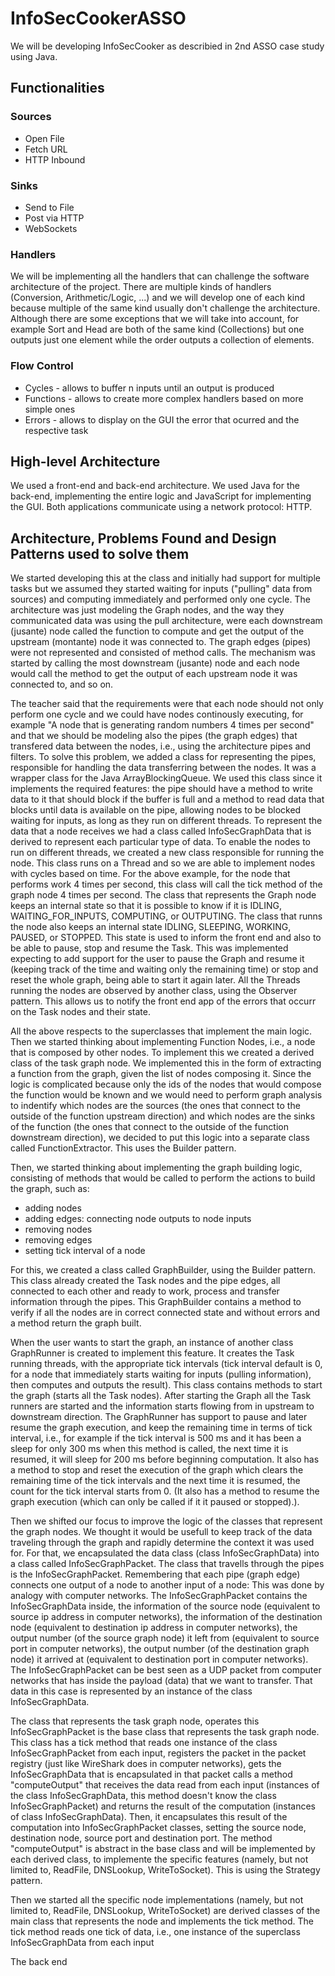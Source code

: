 # InfoSecCookerASSO

We will be developing InfoSecCooker as describied in 2nd ASSO case study using Java.

## Functionalities

### Sources
 - Open File
 - Fetch URL
 - HTTP Inbound

### Sinks
 - Send to File
 - Post via HTTP
 - WebSockets

### Handlers
 We will be implementing all the handlers that can challenge the software architecture of the project. There are multiple kinds of handlers (Conversion, Arithmetic/Logic, ...) and we will develop one of each kind because multiple of the same kind usually don't challenge the architecture. Although there are some exceptions that we will take into account, for example Sort and Head are both of the same kind (Collections) but one outputs just one element while the order outputs a collection of elements.

### Flow Control
 - Cycles - allows to buffer n inputs until an output is produced
 - Functions - allows to create more complex handlers based on more simple ones
 - Errors - allows to display on the GUI the error that ocurred and the respective task

## High-level Architecture
We used a front-end and back-end architecture. We used Java for the back-end, implementing the entire logic and JavaScript for implementing the GUI. Both applications communicate using a network protocol: HTTP.

## Architecture, Problems Found and Design Patterns used to solve them
We started developing this at the class and initially had support for multiple tasks but we assumed they started waiting for inputs ("pulling" data from sources) and computing immediately and performed only one cycle.
The architecture was just modeling the Graph nodes, and the way they communicated data was using the pull architecture, were each downstream (jusante) node called the function to compute and get the output of the upstream (montante) node it was connected to. The graph edges (pipes) were not represented and consisted of method calls. The mechanism was started by calling the most downstream (jusante) node and each node would call the method to get the output of each upstream node it was connected to, and so on.

The teacher said that the requirements were that each node should not only perform one cycle and we could have nodes continously executing, for example "A node that is generating random numbers 4 times per second" and that we should be modeling also the pipes (the graph edges) that transfered data between the nodes, i.e., using the architecture pipes and filters.
To solve this problem, we added a class for representing the pipes, responsible for handling the data transferring between the nodes. It was a wrapper class for the Java ArrayBlockingQueue. We used this class since it implements the required features: the pipe should have a method to write data to it that should block if the buffer is full and a method to read data that blocks until data is available on the pipe, allowing nodes to be blocked waiting for inputs, as long as they run on different threads.
To represent the data that a node receives we had a class called InfoSecGraphData that is derived to represent each particular type of data.
To enable the nodes to run on different threads, we created a new class responsible for running the node. This class runs on a Thread and so we are able to implement nodes with cycles based on time. For the above example, for the node that performs work 4 times per second, this class will call the tick method of the graph node 4 times per second.
The class that represents the Graph node keeps an internal state so that it is possible to know if it is IDLING, WAITING_FOR_INPUTS, COMPUTING, or OUTPUTING.
The class that runns the node also keeps an internal state IDLING, SLEEPING, WORKING, PAUSED, or STOPPED. This state is used to inform the front end and also to be able to pause, stop and resume the Task. This was implemented expecting to add support for the user to pause the Graph and resume it (keeping track of the time and waiting only the remaining time) or stop and reset the whole graph, being able to start it again later.
All the Threads running the nodes are observed by another class, using the Observer pattern. This allows us to notify the front end app of the errors that occurr on the Task nodes and their state.

All the above respects to the superclasses that implement the main logic.
Then we started thinking about implementing Function Nodes, i.e., a node that is composed by other nodes. To implement this we created a derived class of the task graph node. We implemented this in the form of extracting a function from the graph, given the list of nodes composing it. Since the logic is complicated because only the ids of the nodes that would compose the function would be known and we would need to perform graph analysis to indentify which nodes are the sources (the ones that connect to the outside of the function upstream direction) and which nodes are the sinks of the function (the ones that connect to the outside of the function downstream direction), we decided to put this logic into a separate class called FunctionExtractor. This uses the Builder pattern.

Then, we started thinking about implementing the graph building logic, consisting of methods that would be called to perform the actions to build the graph, such as:
 - adding nodes
 - adding edges: connecting node outputs to node inputs
 - removing nodes
 - removing edges
 - setting tick interval of a node

For this, we created a class called GraphBuilder, using the Builder pattern. This class already created the Task nodes and the pipe edges, all connected to each other and ready to work, process and transfer information through the pipes.
This GraphBuilder contains a method to verify if all the nodes are in correct connected state and without errors and a method return the graph built.

When the user wants to start the graph, an instance of another class GraphRunner is created to implement this feature. It creates the Task running threads, with the appropriate tick intervals (tick interval default is 0, for a node that immediately starts waiting for inputs (pulling information), then computes and outputs the result).
This class contains methods to start the graph (starts all the Task nodes). After starting the Graph all the Task runners are started and the information starts flowing from in upstream to downstream direction. The GraphRunner has support to pause and later resume the graph execution, and keep the remaining time in terms of tick interval, i.e., for example if the tick interval is 500 ms and it has been a sleep for only 300 ms when this method is called, the next time it is resumed, it will sleep for 200 ms before beginning computation. It also has a method to stop and reset the execution of the graph which clears the remaining time of the tick intervals and the next time it is resumed, the count for the tick interval starts from 0. (It also has a method to resume the graph execution (which can only be called if it it paused or stopped).).

Then we shifted our focus to improve the logic of the classes that represent the graph nodes.
We thought it would be usefull to keep track of the data traveling through the graph and rapidly determine the context it was used for. For that, we encapsulated the data class (class InfoSecGraphData) into a class called InfoSecGraphPacket. The class that travells through the pipes is the InfoSecGraphPacket.
Remembering that each pipe (graph edge) connects one output of a node to another input of a node:
This was done by analogy with computer networks. The InfoSecGraphPacket contains the InfoSecGraphData inside, the information of the source node (equivalent to source ip address in computer networks), the information of the destination node (equivalent to destination ip address in computer networks), the output number (of the source graph node) it left from (equivalent to source port in computer networks), the output number (of the destination graph node) it arrived at (equivalent to destination port in computer networks). The InfoSecGraphPacket can be best seen as a UDP packet from computer networks that has inside the payload (data) that we want to transfer. That data in this case is represented by an instance of the class InfoSecGraphData.

The class that represents the task graph node, operates this InfoSecGraphPacket is the base class that represents the task graph node. This class has a tick method that reads one instance of the class InfoSecGraphPacket from each input, registers the packet in the packet registry (just like WireShark does in computer networks), gets the InfoSecGraphData that is encapsulated in that packet calls a method "computeOutput" that receives the data read from each input (instances of the class InfoSecGraphData, this method doesn't know the class InfoSecGraphPacket) and returns the result of the computation (instances of class InfoSecGraphData). Then, it encapsulates this result of the computation into InfoSecGraphPacket classes, setting the source node, destination node, source port and destination port.
The method "computeOutput" is abstract in the base class and will be implemented by each derived class, to implemente the specific features (namely, but not limited to, ReadFile, DNSLookup, WriteToSocket). This is using the Strategy pattern.

Then we started all the specific node implementations (namely, but not limited to, ReadFile, DNSLookup, WriteToSocket) are derived classes of the main class that represents the node and implements the tick method. The tick method reads one tick of data, i.e., one instance of the superclass InfoSecGraphData from each input

The back end 